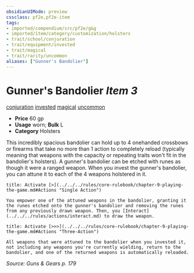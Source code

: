 ```yaml
---
obsidianUIMode: preview
cssclass: pf2e,pf2e-item
tags:
- imported/compendium/src/pf2e/g&g
- imported/item/category/customization/holsters
- trait/school/conjuration
- trait/equipment/invested
- trait/magical
- trait/rarity/uncommon
aliases: ["Gunner's Bandolier"]
---
```

# Gunner's Bandolier *Item 3*  
[conjuration](conjuration.md)  [invested](invested.md)  [magical](magical.md)  [uncommon](uncommon.md)  

- **Price** 60 gp
- **Usage** worn; **Bulk** L
- **Category** Holsters

This incredibly spacious bandolier can hold up to 4 onehanded crossbows or firearms that take no more than 1 action to completely reload (typically meaning that weapons with the capacity or repeating traits won't fit in the bandolier's holsters). A gunner's bandolier can be etched with runes as though it were a ranged weapon. When you invest the gunner's bandolier, you can attune it to each of the 4 weapons holstered in it.

```ad-embed-ability
title: Activate [>](../../../rules/core-rulebook/chapter-9-playing-the-game.md#Actions "Single Action")

You empower one of the attuned weapons in the bandolier, granting it the runes etched onto the gunner's bandolier and removing the runes from any previously drawn weapon. Then, you [Interact](../../../rules/actions/interact.md) to draw the weapon.
```

```ad-embed-ability
title: Activate [>>>](../../../rules/core-rulebook/chapter-9-playing-the-game.md#Actions "Three-Action")

All weapons that were attuned to the bandolier when you invested it, not including any weapons you're currently wielding, return to the bandolier, and one of the returned weapons is automatically reloaded.
```

*Source: Guns & Gears p. 179*

